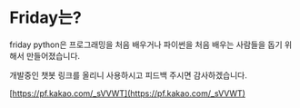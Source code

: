 # Friday는?
friday python은 프로그래밍을 처음 배우거나 파이썬을 처음 배우는 사람들을 돕기 위해서 만들어졌습니다.

개발중인 챗봇 링크를 올리니 사용하시고 피드백 주시면 감사하겠습니다.

[https://pf.kakao.com/_sVVWT](https://pf.kakao.com/_sVVWT)
